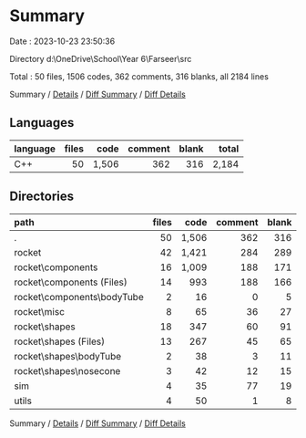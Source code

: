# Summary

Date : 2023-10-23 23:50:36

Directory d:\\OneDrive\\School\\Year 6\\Farseer\\src

Total : 50 files,  1506 codes, 362 comments, 316 blanks, all 2184 lines

Summary / [Details](details.md) / [Diff Summary](diff.md) / [Diff Details](diff-details.md)

## Languages
| language | files | code | comment | blank | total |
| :--- | ---: | ---: | ---: | ---: | ---: |
| C++ | 50 | 1,506 | 362 | 316 | 2,184 |

## Directories
| path | files | code | comment | blank | total |
| :--- | ---: | ---: | ---: | ---: | ---: |
| . | 50 | 1,506 | 362 | 316 | 2,184 |
| rocket | 42 | 1,421 | 284 | 289 | 1,994 |
| rocket\\components | 16 | 1,009 | 188 | 171 | 1,368 |
| rocket\\components (Files) | 14 | 993 | 188 | 166 | 1,347 |
| rocket\\components\\bodyTube | 2 | 16 | 0 | 5 | 21 |
| rocket\\misc | 8 | 65 | 36 | 27 | 128 |
| rocket\\shapes | 18 | 347 | 60 | 91 | 498 |
| rocket\\shapes (Files) | 13 | 267 | 45 | 65 | 377 |
| rocket\\shapes\\bodyTube | 2 | 38 | 3 | 11 | 52 |
| rocket\\shapes\\nosecone | 3 | 42 | 12 | 15 | 69 |
| sim | 4 | 35 | 77 | 19 | 131 |
| utils | 4 | 50 | 1 | 8 | 59 |

Summary / [Details](details.md) / [Diff Summary](diff.md) / [Diff Details](diff-details.md)